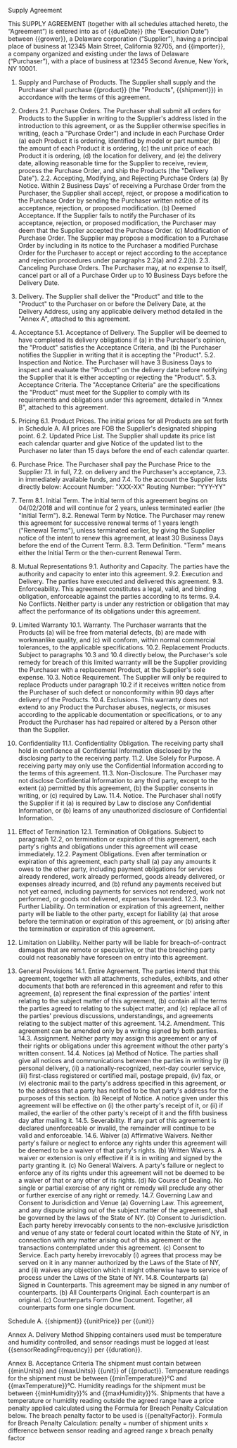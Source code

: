 Supply Agreement

This SUPPLY AGREEMENT (together with all schedules attached hereto, the “Agreement”) is entered into as of {{dueDate}} (the “Execution Date”) between {{grower}}, a Delaware corporation (“Supplier”), having a principal place of business at 12345 Main Street, California 92705, and {{importer}}, a company organized and existing under the laws of Delaware (“Purchaser”), with a place of business at 12345 Second Avenue, New York, NY 10001.

1. Supply and Purchase of Products. The Supplier shall supply and the Purchaser shall purchase {{product}} (the "Products", {{shipment}}) in accordance with the terms of this agreement.

2. Orders
2.1. Purchase Orders. The Purchaser shall submit all orders for Products to the Supplier in writing to the Supplier's address listed in the introduction to this agreement, or as the Supplier otherwise specifies in writing, (each a "Purchase Order") and include in each Purchase Order
(a) each Product it is ordering, identified by model or part number,
(b) the amount of each Product it is ordering,
(c) the unit price of each Product it is ordering,
(d) the location for delivery, and
(e) the delivery date, allowing reasonable time for the Supplier to receive, review, process the Purchase Order, and ship the Products (the "Delivery Date").
2.2. Accepting, Modifying, and Rejecting Purchase Orders
(a) By Notice. Within 2 Business Days' of receiving a Purchase Order from the Purchaser, the Supplier shall accept, reject, or propose a modification to the Purchase Order by sending the Purchaser written notice of its acceptance, rejection, or proposed modification.
(b) Deemed Acceptance. If the Supplier fails to notify the Purchaser of its acceptance, rejection, or proposed modification, the Purchaser may deem that the Supplier accepted the Purchase Order.
(c) Modification of Purchase Order. The Supplier may propose a modification to a Purchase Order by including in its notice to the Purchaser a modified Purchase Order for the Purchaser to accept or reject according to the acceptance and rejection procedures under paragraphs 2.2(a) and 2.2(b).
2.3. Canceling Purchase Orders. The Purchaser may, at no expense to itself, cancel part or all of a Purchase Order up to 10 Business Days before the Delivery Date.

3. Delivery. The Supplier shall deliver the "Product" and title to the "Product" to the Purchaser on or before the Delivery Date, at the Delivery Address, using any applicable delivery method detailed in the "Annex A", attached to this agreement.

5. Acceptance
5.1. Acceptance of Delivery. The Supplier will be deemed to have completed its delivery obligations if
(a) in the Purchaser's opinion, the "Product" satisfies the Acceptance Criteria, and
(b) the Purchaser notifies the Supplier in writing that it is accepting the "Product".
5.2. Inspection and Notice. The Purchaser will have 3 Business Days to inspect and evaluate the "Product" on the delivery date before notifying the Supplier that it is either accepting or rejecting the "Product".
5.3. Acceptance Criteria. The "Acceptance Criteria" are the specifications the "Product" must meet for the Supplier to comply with its requirements and obligations under this agreement, detailed in "Annex B", attached to this agreement.

6.  Pricing
6.1.  Product Prices. The initial prices for all Products are set forth in Schedule A. All prices are FOB the Supplier's designated shipping point.
6.2.  Updated Price List. The Supplier shall update its price list each calendar quarter and give Notice of the updated list to the Purchaser no later than 15 days before the end of each calendar quarter.

7. Purchase Price. The Purchaser shall pay the Purchase Price to the Supplier
7.1. in full,
7.2. on delivery and the Purchaser's acceptance,
7.3. in immediately available funds, and
7.4. To the account the Supplier lists directly below:
Account Number: "XXX-XX"
Routing Number: "YYY-YY"

8. Term
8.1. Initial Term. The initial term of this agreement begins on 04/02/2018 and will continue for 2 years, unless terminated earlier (the "Initial Term").
8.2. Renewal Term by Notice. The Purchaser may renew this agreement for successive renewal terms of 1 years length ("Renewal Terms"), unless terminated earlier, by giving the Supplier notice of the intent to renew this agreement, at least 30 Business Days before the end of the Current Term.
8.3. Term Definition. "Term" means either the Initial Term or the then-current Renewal Term.

9. Mutual Representations
9.1. Authority and Capacity. The parties have the authority and capacity to enter into this agreement.
9.2. Execution and Delivery. The parties have executed and delivered this agreement.
9.3. Enforceability. This agreement constitutes a legal, valid, and binding obligation, enforceable against the parties according to its terms.
9.4. No Conflicts. Neither party is under any restriction or obligation that may affect the performance of its obligations under this agreement.

10. Limited Warranty
10.1. Warranty. The Purchaser warrants that the Products
(a) will be free from material defects, 
(b) are made with workmanlike quality, and 
(c) will conform, within normal commercial tolerances, to the applicable specifications.
10.2. Replacement Products. Subject to paragraphs 10.3 and 10.4 directly below, the Purchaser's sole remedy for breach of this limited warranty will be the Supplier providing the Purchaser with a replacement Product, at the Supplier's sole expense.
10.3. Notice Requirement. The Supplier will only be required to replace Products under paragraph 10.2 if it receives written notice from the Purchaser of such defect or nonconformity within 90 days after delivery of the Products.
10.4. Exclusions. This warranty does not extend to any Product the Purchaser abuses, neglects, or misuses according to the applicable documentation or specifications, or to any Product the Purchaser has had repaired or altered by a Person other than the Supplier.

11. Confidentiality
11.1. Confidentiality Obligation. The receiving party shall hold in confidence all Confidential Information disclosed by the disclosing party to the receiving party.
11.2. Use Solely for Purpose. A receiving party may only use the Confidential Information according to the terms of this agreement.
11.3. Non-Disclosure. The Purchaser may not disclose Confidential Information to any third party, except to the extent
(a) permitted by this agreement,
(b) the Supplier consents in writing, or
(c) required by Law.
11.4. Notice. The Purchaser shall notify the Supplier if it
(a) is required by Law to disclose any Confidential Information, or
(b) learns of any unauthorized disclosure of Confidential Information.

12. Effect of Termination
12.1. Termination of Obligations. Subject to paragraph 12.2, on termination or expiration of this agreement, each party's rights and obligations under this agreement will cease immediately.
12.2. Payment Obligations. Even after termination or expiration of this agreement, each party shall
(a) pay any amounts it owes to the other party, including payment obligations for services already rendered, work already performed, goods already delivered, or expenses already incurred, and
(b) refund any payments received but not yet earned, including payments for services not rendered, work not performed, or goods not delivered, expenses forwarded.
12.3. No Further Liability. On termination or expiration of this agreement, neither party will be liable to the other party, except for liability
(a) that arose before the termination or expiration of this agreement, or
(b) arising after the termination or expiration of this agreement.

13. Limitation on Liability. Neither party will be liable for breach-of-contract damages that are remote or speculative, or that the breaching party could not reasonably have foreseen on entry into this agreement.

14. General Provisions
14.1. Entire Agreement. The parties intend that this agreement, together with all attachments, schedules, exhibits, and other documents that both are referenced in this agreement and refer to this agreement,
(a) represent the final expression of the parties' intent relating to the subject matter of this agreement,
(b)  contain all the terms the parties agreed to relating to the subject matter, and
(c) replace all of the parties' previous discussions, understandings, and agreements relating to the subject matter of this agreement.
14.2. Amendment. This agreement can be amended only by a writing signed by both parties.
14.3. Assignment. Neither party may assign this agreement or any of their rights or obligations under this agreement without the other party's written consent.
14.4. Notices
(a) Method of Notice. The parties shall give all notices and communications between the parties in writing by (i) personal delivery, (ii) a nationally-recognized, next-day courier service, (iii) first-class registered or certified mail, postage prepaid, (iv) fax, or (v) electronic mail to the party's address specified in this agreement, or to the address that a party has notified to be that party's address for the purposes of this section.
(b) Receipt of Notice. A notice given under this agreement will be effective on
(i) the other party's receipt of it, or
(ii) if mailed, the earlier of the other party's receipt of it and the fifth business day after mailing it. 
14.5. Severability. If any part of this agreement is declared unenforceable or invalid, the remainder will continue to be valid and enforceable.
14.6. Waiver
(a) Affirmative Waivers. Neither party's failure or neglect to enforce any rights under this agreement will be deemed to be a waiver of that party's rights.
(b) Written Waivers. A waiver or extension is only effective if it is in writing and signed by the party granting it.
(c) No General Waivers. A party's failure or neglect to enforce any of its rights under this agreement will not be deemed to be a waiver of that or any other of its rights.
(d) No Course of Dealing. No single or partial exercise of any right or remedy will preclude any other or further exercise of any right or remedy.
14.7. Governing Law and Consent to Jurisdiction and Venue
(a) Governing Law. This agreement, and any dispute arising out of the subject matter of the agreement, shall be governed by the laws of the State of NY.
(b) Consent to Jurisdiction. Each party hereby irrevocably consents to the non-exclusive jurisdiction and venue of any state or federal court located within the State of NY, in connection with any matter arising out of this agreement or the transactions contemplated under this agreement.
(c) Consent to Service. Each party hereby irrevocably
(i) agrees that process may be served on it in any manner authorized by the Laws of the State of NY, and
(ii) waives any objection which it might otherwise have to service of process under the Laws of the State of NY.
14.8. Counterparts
(a) Signed in Counterparts. This agreement may be signed in any number of counterparts.
(b) All Counterparts Original. Each counterpart is an original.
(c) Counterparts Form One Document. Together, all counterparts form one single document.

Schedule A.
{{shipment}} {{unitPrice}} per {{unit}}

Annex A. Delivery Method
Shipping containers used must be temperature and humidity controlled, and sensor readings must be logged at least {{sensorReadingFrequency}} per {{duration}}.

Annex B. Acceptance Criteria
The shipment must contain between {{minUnits}} and {{maxUnits}} {{unit}} of {{product}}.
Temperature readings for the shipment must be between {{minTemperature}}°C and {{maxTemperature}}°C.
Humidity readings for the shipment must be between {{minHumidity}}% and {{maxHumidity}}%.
Shipments that have a temperature or humidity reading outside the agreed range have a price penalty applied calculated using the Formula for Breach Penalty Calculation below. The breach penalty factor to be used is {{penaltyFactor}}.
Formula for Breach Penalty Calculation:
   penalty = number of shipment units x difference between sensor reading and agreed range x breach penalty factor
